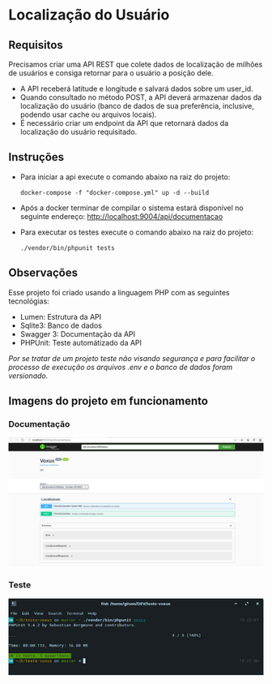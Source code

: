 # Localização do Usuário

## Requisitos

Precisamos criar uma API REST que colete dados de localização de milhões de usuários e
consiga retornar para o usuário a posição dele.

- A API receberá latitude e longitude e salvará dados sobre um user_id.
- Quando consultado no método POST, a API deverá armazenar dados da localização do
usuário (banco de dados de sua preferência, inclusive, podendo usar cache ou arquivos
locais).
- É necessário criar um endpoint da API que retornará dados da localização do usuário requisitado.

## Instruções

- Para iniciar a api execute o comando abaixo na raiz do projeto:

    ```shell
    docker-compose -f "docker-compose.yml" up -d --build
    ```

- Após a docker terminar de compilar o sistema estará disponível no seguinte endereço: [http://localhost:9004/api/documentacao](http://localhost:9004/api/documentacao)

- Para executar os testes execute o comando abaixo na raiz do projeto:

    ```shell
    ./vendor/bin/phpunit tests
    ```

## Observações

Esse projeto foi criado usando a linguagem PHP com as seguintes tecnológias:

- Lumen: Estrutura da API
- Sqlite3: Banco de dados
- Swagger 3: Documentação da API
- PHPUnit: Teste automátizado da API

*Por se tratar de um projeto teste não visando segurança e para facilitar o processo de execução os arquivos .env e o banco de dados foram versionado.*

## Imagens do projeto em funcionamento

### Documentação

![Foto da documentação](./resources/images/doc.png)

### Teste

![Foto do teste](./resources/images/test.png)
